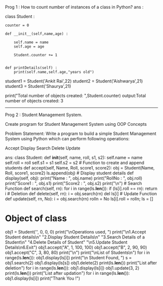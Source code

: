 Prog 1 : How to count number of instances of a class in Python?
ans :

class Student :

    counter = 0

    def __init__(self,name,age) :

        self.name = name
        self.age = age

        Student.counter += 1

   
    def printDetails(self) :
        print(self.name,self.age,"years old")
student1 = Student('Ankit Rai',22)
student2 = Student('Aishwarya',21)
student3 = Student('Shaurya',21)


print("Total number of objects created: ",Student.counter)
output:Total number of objects created:  3
*******************************************************************
Prog 2 : Student Management System.

Create program for Student Management System using OOP Concepts

Problem Statement:
Write a program to build a simple Student Management System using Python which can perform following operations:

Accept
Display
Search
Delete
Update

ans:
class Student:
    def __init__(self, name, roll, s1, s2):
        self.name = name
        self.roll = roll
        self.s1 = s1
        self.s2 = s2
    # Function to create and append students
    def accept(self, Name, Roll, score1, score2):
        obj = Student(Name, Roll, score1, score2)
        ls.append(obj)
    # Display student details
    def display(self, obj):
        print("Name : ", obj.name)
        print("RollNo : ", obj.roll)
        print("Score1 : ", obj.s1)
        print("Score2 : ", obj.s2)
        print("\n")
    # Search Function
    def search(self, rn):
        for i in range(ls.__len__()):
            if (ls[i].roll == rn):
                return i
            # Deletion
    def delete(self, rn):
        i = obj.search(rn)
        del ls[i]
    # Update Function
    def update(self, rn, No):
        i = obj.search(rn)
        rolln = No
        ls[i].roll = rolln;
ls = []
# Object of class
obj1 = Student('', 0, 0, 0)
print("\nOperations used, ")
print("\n1.Accept Student details\n"
      "2.Display Student Details\n" 
       "3.Search Details of a Student\n"
        "4.Delete Details of Student" 
      "\n5.Update Student Details\n6.Exit")
obj1.accept("A", 1, 100, 100)
obj1.accept("B", 2, 90, 90)
obj1.accept("C", 3, 80, 80)
print("\n")
print("\nList of Students\n")
for i in range(ls.__len__()):
    obj1.display(ls[i])
print("\n Student Found, ")
s = obj1.search(2)
obj1.display(ls[s])
obj1.delete(2)
print(ls.__len__())
print("List after deletion")
for i in range(ls.__len__()):
    obj1.display(ls[i])
obj1.update(3, 2)
print(ls.__len__())
print("List after updation")
for i in range(ls.__len__()):
    obj1.display(ls[i])
print("Thank You !")


